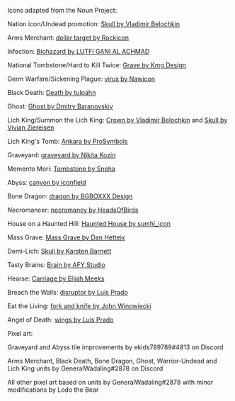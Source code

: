 Icons adapted from the Noun Project:

Nation icon/Undead promotion: [Skull by Vladimir Belochkin](https://thenounproject.com/term/Skull/1030702/)

Arms Merchant: [dollar target by Rockicon](https://thenounproject.com/term/dollar-target/472861/)

Infection: [Biohazard by LUTFI GANI AL ACHMAD](https://thenounproject.com/term/Biohazard/2850224)

National Tombstone/Hard to Kill Twice: [Grave by Kmg Design](https://thenounproject.com/term/Grave/2888956)

Germ Warfare/Sickening Plague: [virus by Nawicon](https://thenounproject.com/term/virus/3364091)

Black Death: [Death by tulpahn](https://thenounproject.com/term/death/2064459/)

Ghost: [Ghost by Dmitry Baranovskiy](https://thenounproject.com/term/ghost/7897/)

Lich King/Summon the Lich King: [Crown by Vladimir Belochkin](https://thenounproject.com/term/Crown/891413) and [Skull by Vivian Ziereisen](https://thenounproject.com/term/skull/29715/)

Lich King's Tomb: [Ankara by ProSymbols](https://thenounproject.com/term/ankara/2247204/)

Graveyard: [graveyard by Nikita Kozin](https://thenounproject.com/term/graveyard/573169)

Memento Mori: [Tombstone by Sneha](https://thenounproject.com/term/tombstone/2915140/)

Abyss: [canyon by iconfield](https://thenounproject.com/term/canyon/3005193/)

Bone Dragon: [dragon by BGBOXXX Design](https://thenounproject.com/term/dragon/1646686/)

Necromancer: [necromancy by HeadsOfBirds](https://thenounproject.com/term/necromancy/1178598/)

House on a Haunted Hill: [Haunted House by sumhi_icon](https://thenounproject.com/term/haunted-house/1387450/)

Mass Grave: [Mass Grave by Dan Hetteix](https://thenounproject.com/term/mass-grave/75126/)

Demi-Lich: [Skull by Karsten Barnett](https://thenounproject.com/term/skull/47649/)

Tasty Brains: [Brain by AFY Studio](https://thenounproject.com/term/brain/1455525/)

Hearse: [Carriage by Elijah Meeks](https://thenounproject.com/term/carriage/3036/)

Breach the Walls: [disruptor by Luis Prado](https://thenounproject.com/term/disruptor/2640915/)

Eat the Living: [fork and knife by John Winowiecki](https://thenounproject.com/term/fork-and-knife/3415220/)

Angel of Death: [wings by Luis Prado](https://thenounproject.com/term/wings/51806/)

Pixel art:

Graveyard and Abyss tile improvements by ekids789789#4813 on Discord

Arms Merchant, Black Death, Bone Dragon, Ghost, Warrior-Undead and Lich King units by GeneralWadaling#2878 on Discord

All other pixel art based on units by GeneralWadaling#2878 with minor modifications by Lodo the Bear